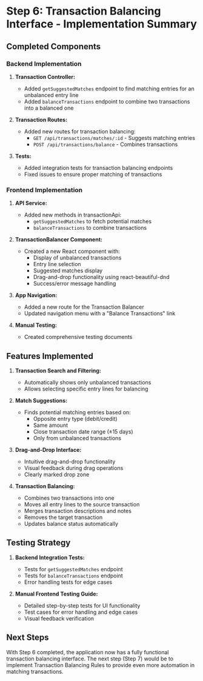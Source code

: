 # Step 6: Transaction Balancing Interface - Implementation Summary

## Completed Components

### Backend Implementation
1. **Transaction Controller:**
   - Added `getSuggestedMatches` endpoint to find matching entries for an unbalanced entry line
   - Added `balanceTransactions` endpoint to combine two transactions into a balanced one

2. **Transaction Routes:**
   - Added new routes for transaction balancing:
     - `GET /api/transactions/matches/:id` - Suggests matching entries
     - `POST /api/transactions/balance` - Combines transactions

3. **Tests:**
   - Added integration tests for transaction balancing endpoints
   - Fixed issues to ensure proper matching of transactions

### Frontend Implementation
1. **API Service:**
   - Added new methods in transactionApi:
     - `getSuggestedMatches` to fetch potential matches 
     - `balanceTransactions` to combine transactions

2. **TransactionBalancer Component:**
   - Created a new React component with:
     - Display of unbalanced transactions
     - Entry line selection
     - Suggested matches display
     - Drag-and-drop functionality using react-beautiful-dnd
     - Success/error message handling

3. **App Navigation:**
   - Added a new route for the Transaction Balancer
   - Updated navigation menu with a "Balance Transactions" link

4. **Manual Testing:**
   - Created comprehensive testing documents

## Features Implemented

1. **Transaction Search and Filtering:**
   - Automatically shows only unbalanced transactions
   - Allows selecting specific entry lines for balancing

2. **Match Suggestions:**
   - Finds potential matching entries based on:
     - Opposite entry type (debit/credit)
     - Same amount
     - Close transaction date range (±15 days)
     - Only from unbalanced transactions

3. **Drag-and-Drop Interface:**
   - Intuitive drag-and-drop functionality
   - Visual feedback during drag operations
   - Clearly marked drop zone

4. **Transaction Balancing:**
   - Combines two transactions into one
   - Moves all entry lines to the source transaction
   - Merges transaction descriptions and notes
   - Removes the target transaction
   - Updates balance status automatically

## Testing Strategy

1. **Backend Integration Tests:**
   - Tests for `getSuggestedMatches` endpoint
   - Tests for `balanceTransactions` endpoint
   - Error handling tests for edge cases

2. **Manual Frontend Testing Guide:**
   - Detailed step-by-step tests for UI functionality
   - Test cases for error handling and edge cases
   - Visual feedback verification

## Next Steps

With Step 6 completed, the application now has a fully functional transaction balancing interface. The next step (Step 7) would be to implement Transaction Balancing Rules to provide even more automation in matching transactions. 